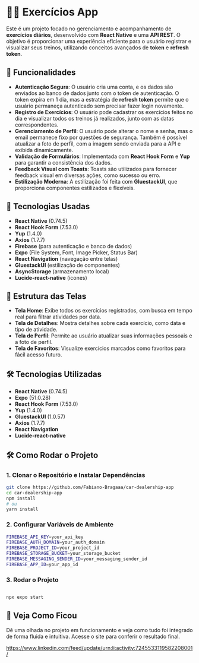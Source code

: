 # 🏋️‍♂️ Exercícios App

Este é um projeto focado no gerenciamento e acompanhamento de **exercícios diários**, desenvolvido com **React Native** e uma **API REST**. O objetivo é proporcionar uma experiência eficiente para o usuário registrar e visualizar seus treinos, utilizando conceitos avançados de **token** e **refresh token**.

## 📱 Funcionalidades

- **Autenticação Segura**: O usuário cria uma conta, e os dados são enviados ao banco de dados junto com o token de autenticação. O token expira em 1 dia, mas a estratégia de **refresh token** permite que o usuário permaneça autenticado sem precisar fazer login novamente.
- **Registro de Exercícios**: O usuário pode cadastrar os exercícios feitos no dia e visualizar todos os treinos já realizados, junto com as datas correspondentes.
- **Gerenciamento de Perfil**: O usuário pode alterar o nome e senha, mas o email permanece fixo por questões de segurança. Também é possível atualizar a foto de perfil, com a imagem sendo enviada para a API e exibida dinamicamente.
- **Validação de Formulários**: Implementada com **React Hook Form** e **Yup** para garantir a consistência dos dados.
- **Feedback Visual com Toasts**: Toasts são utilizados para fornecer feedback visual em diversas ações, como sucesso ou erro.
- **Estilização Moderna**: A estilização foi feita com **GluestackUI**, que proporciona componentes estilizados e flexíveis.

## 🚀 Tecnologias Usadas

- **React Native** (0.74.5)
- **React Hook Form** (7.53.0)
- **Yup** (1.4.0)
- **Axios** (1.7.7)
- **Firebase** (para autenticação e banco de dados)
- **Expo** (File System, Font, Image Picker, Status Bar)
- **React Navigation** (navegação entre telas)
- **GluestackUI** (estilização de componentes)
- **AsyncStorage** (armazenamento local)
- **Lucide-react-native** (ícones)

## 📄 Estrutura das Telas

- **Tela Home**: Exibe todos os exercícios registrados, com busca em tempo real para filtrar atividades por data.
- **Tela de Detalhes**: Mostra detalhes sobre cada exercício, como data e tipo de atividade.
- **Tela de Perfil**: Permite ao usuário atualizar suas informações pessoais e a foto de perfil.
- **Tela de Favoritos**: Visualize exercícios marcados como favoritos para fácil acesso futuro.

  
## 🛠️ Tecnologias Utilizadas
- **React Native** (0.74.5)
- **Expo** (51.0.28)
- **React Hook Form** (7.53.0)
- **Yup** (1.4.0)
- **GluestackUI** (1.0.57)
- **Axios** (1.7.7)
- **React Navigation**
- **Lucide-react-native**

## 🛠️ Como Rodar o Projeto

### 1. Clonar o Repositório e Instalar Dependências

```bash
git clone https://github.com/Fabiano-Bragaaa/car-dealership-app
cd car-dealership-app
npm install
# ou
yarn install
```

### 2. Configurar Variáveis de Ambiente

```bash
FIREBASE_API_KEY=your_api_key
FIREBASE_AUTH_DOMAIN=your_auth_domain
FIREBASE_PROJECT_ID=your_project_id
FIREBASE_STORAGE_BUCKET=your_storage_bucket
FIREBASE_MESSAGING_SENDER_ID=your_messaging_sender_id
FIREBASE_APP_ID=your_app_id
```

### 3. Rodar o Projeto

```bash

npx expo start

```

## 🌟 Veja Como Ficou

Dê uma olhada no projeto em funcionamento e veja como tudo foi integrado de forma fluida e intuitiva. Acesse o site para conferir o resultado final.

https://www.linkedin.com/feed/update/urn:li:activity:7245533119582208001/
